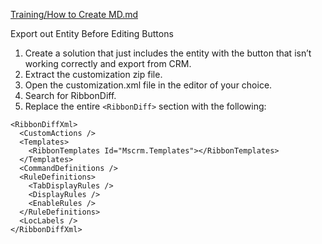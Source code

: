 [Training/How to Create MD.md](https://crmtipoftheday.com/58/reset-the-command-bar/)

Export out Entity Before Editing Buttons

1. Create a solution that just includes the entity with the button that isn’t working correctly and export from CRM.
2. Extract the customization zip file.
3. Open the customization.xml file in the editor of your choice.
4. Search for RibbonDiff.
5. Replace the entire `<RibbonDiff>` section with the following:

```
<RibbonDiffXml>
  <CustomActions />
  <Templates>
    <RibbonTemplates Id="Mscrm.Templates"></RibbonTemplates>
  </Templates>
  <CommandDefinitions />
  <RuleDefinitions>
    <TabDisplayRules />
    <DisplayRules />
    <EnableRules />
  </RuleDefinitions>
  <LocLabels />
</RibbonDiffXml>
```
